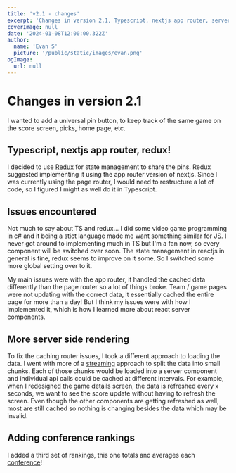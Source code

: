 ```yaml
---
title: 'v2.1 - changes'
excerpt: 'Changes in version 2.1, Typescript, nextjs app router, server side rendering'
coverImage: null
date: '2024-01-08T12:00:00.322Z'
author:
  name: 'Evan S'
  picture: '/public/static/images/evan.png'
ogImage:
  url: null
---
```


# Changes in version 2.1

I wanted to add a universal pin button, to keep track of the same game on the score screen, picks, home page, etc.

## Typescript, nextjs app router, redux!
I decided to use [Redux](https://redux.js.org/usage/nextjs) for state management to share the pins. Redux suggested implementing it using the app router version of nextjs. Since I was currently using the page router, I would need to restructure a lot of code, so I figured I might as well do it in Typescript.

## Issues encountered
Not much to say about TS and redux... I did some video game programming in c# and it being a stict language made me want something similar for JS. I never got around to implementing much in TS but I'm a fan now, so every component will be switched over soon. The state management in reactjs in general is fine, redux seems to improve on it some. So I switched some more global setting over to it.

My main issues were with the app router, it handled the cached data differently than the page router so a lot of things broke. Team / game pages were not updating with the correct data, it essentially cached the entire page for more than a day! But I think my issues were with how I implemented it, which is how I learned more about react server components.

## More server side rendering
To fix the caching router issues, I took a different approach to loading the data. I went with more of a [streaming](https://nextjs.org/docs/app/building-your-application/rendering/server-components#streaming) approach to split the data into small chunks. Each of those chunks would be loaded into a server component and individual api calls could be cached at different intervals. For example, when I redesigned the game details screen, the data is refreshed every x seconds, we want to see the score update without having to refresh the screen. Even though the other components are getting refreshed as well, most are still cached so nothing is changing besides the data which may be invalid.

## Adding conference rankings
I added a third set of rankings, this one totals and averages each [conference](/cbb/ranking?view=conference)!
